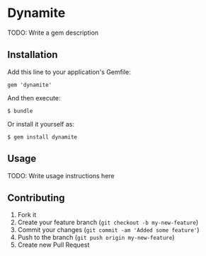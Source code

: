 # Dynamite

TODO: Write a gem description

## Installation

Add this line to your application's Gemfile:

    gem 'dynamite'

And then execute:

    $ bundle

Or install it yourself as:

    $ gem install dynamite

## Usage

TODO: Write usage instructions here

## Contributing

1. Fork it
2. Create your feature branch (`git checkout -b my-new-feature`)
3. Commit your changes (`git commit -am 'Added some feature'`)
4. Push to the branch (`git push origin my-new-feature`)
5. Create new Pull Request
